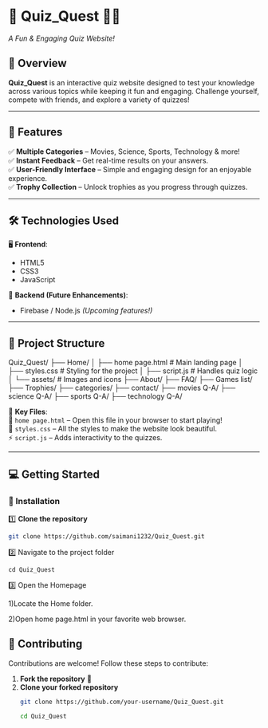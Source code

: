 # 🎉 Quiz_Quest 🧠🎯  
*A Fun & Engaging Quiz Website!*  
 

## 📌 Overview  

**Quiz_Quest** is an interactive quiz website designed to test your knowledge across various topics while keeping it fun and engaging. Challenge yourself, compete with friends, and explore a variety of quizzes!  

---

## 🚀 Features  

✅ **Multiple Categories** – Movies, Science, Sports, Technology & more!  
✅ **Instant Feedback** – Get real-time results on your answers.  
✅ **User-Friendly Interface** – Simple and engaging design for an enjoyable experience.  
✅ **Trophy Collection** – Unlock trophies as you progress through quizzes.  

---


## 🛠️ Technologies Used  

🖥 **Frontend**:  
- HTML5  
- CSS3  
- JavaScript  

📡 **Backend (Future Enhancements)**:  
- Firebase / Node.js *(Upcoming features!)*  

---

## 📂 Project Structure  
Quiz_Quest/ ├── Home/ │ ├── home page.html # Main landing page │ ├── styles.css # Styling for the project │ ├── script.js # Handles quiz logic │ └── assets/ # Images and icons ├── About/ ├── FAQ/ ├── Games list/ ├── Trophies/ ├── categories/ ├── contact/ ├── movies Q-A/ ├── science Q-A/ ├── sports Q-A/ ├── technology Q-A/


📌 **Key Files**:  
📜 `home page.html` – Open this file in your browser to start playing!  
🎨 `styles.css` – All the styles to make the website look beautiful.  
⚡ `script.js` – Adds interactivity to the quizzes.  

---

## 💻 Getting Started  

### 🔧 Installation  

1️⃣ **Clone the repository**  
```bash
git clone https://github.com/saimani1232/Quiz_Quest.git
```
2️⃣ Navigate to the project folder
```
cd Quiz_Quest
```
3️⃣ Open the Homepage

1)Locate the Home folder.

2)Open home page.html in your favorite web browser.

## 🚀 Contributing  

Contributions are welcome! Follow these steps to contribute:  

1. **Fork the repository** 🍴  
2. **Clone your forked repository**  
   ```bash
   git clone https://github.com/your-username/Quiz_Quest.git
 
   cd Quiz_Quest

